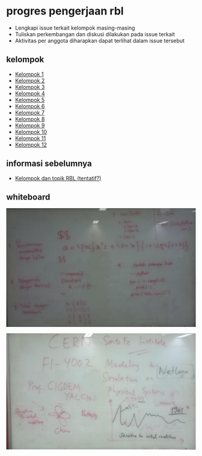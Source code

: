 # progres pengerjaan rbl
+ Lengkapi issue terkait kelompok masing-masing
+ Tuliskan perkembangan dan diskusi dilakukan pada issue terkait
+ Aktivitas per anggota diharapkan dapat terlihat dalam issue tersebut

## kelompok
+ [Kelompok 1](https://github.com/dudung/fi4002-01-2022-1/issues/23)
+ [Kelompok 2](https://github.com/dudung/fi4002-01-2022-1/issues/24)
+ [Kelompok 3](https://github.com/dudung/fi4002-01-2022-1/issues/25)
+ [Kelompok 4](https://github.com/dudung/fi4002-01-2022-1/issues/26)
+ [Kelompok 5](https://github.com/dudung/fi4002-01-2022-1/issues/27)
+ [Kelompok 6](https://github.com/dudung/fi4002-01-2022-1/issues/28)
+ [Kelompok 7](https://github.com/dudung/fi4002-01-2022-1/issues/29)
+ [Kelompok 8](https://github.com/dudung/fi4002-01-2022-1/issues/30)
+ [Kelompok 9](https://github.com/dudung/fi4002-01-2022-1/issues/31)
+ [Kelompok 10](https://github.com/dudung/fi4002-01-2022-1/issues/32)
+ [Kelompok 11](https://github.com/dudung/fi4002-01-2022-1/issues/33)
+ [Kelompok 12](https://github.com/dudung/fi4002-01-2022-1/issues/34)

## informasi sebelumnya
+ [Kelompok dan topik RBL (tentatif?)](../../09/text/whiteboard-topics-rbl.md)


## whiteboard

![](../img/nowb-16nov2022-1.jpeg)

![](../img/nowb-16nov2022-2.jpeg)
